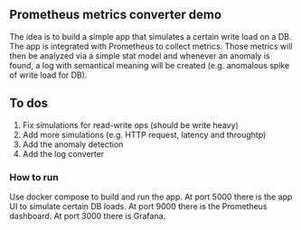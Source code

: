 ## Prometheus metrics converter demo

The idea is to build a simple app that simulates a certain write load on a DB.
The app is integrated with Prometheus to collect metrics.
Those metrics will then be analyzed via a simple stat model and whenever an anomaly is found, a log with semantical meaning will be created (e.g. anomalous spike of write load for DB).

## To dos
1. Fix simulations for read-write ops (should be write heavy)
2. Add more simulations (e.g. HTTP request, latency and throughtp)
2. Add the anomaly detection
3. Add the log converter

### How to run
Use docker compose to build and run the app.
At port 5000 there is the app UI to simulate certain DB loads.
At port 9000 there is the Prometheus dashboard.
At port 3000 there is Grafana.
